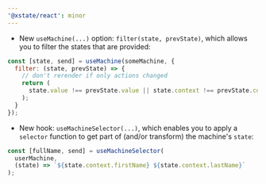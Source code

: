 ```yaml
---
'@xstate/react': minor
---
```


- New `useMachine(...)` option: `filter(state, prevState)`, which allows you to filter the states that are provided:

```js
const [state, send] = useMachine(someMachine, {
  filter: (state, prevState) => {
    // don't rerender if only actions changed
    return (
      state.value !== prevState.value || state.context !== prevState.context
    );
  }
});
```

- New hook: `useMachineSelector(...)`, which enables you to apply a `selector` function to get part of (and/or transform) the machine's `state`:

```js
const [fullName, send] = useMachineSelector(
  userMachine,
  (state) => `${state.context.firstName} ${state.context.lastName}`
);
```
